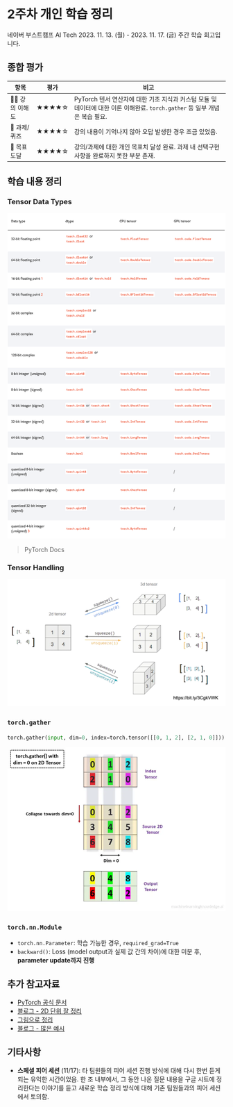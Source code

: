 # 2주차 개인 학습 정리

네이버 부스트캠프 AI Tech 2023. 11. 13. (월) - 2023. 11. 17. (금) 주간 학습 회고입니다.

## 종합 평가

| 항목           | 평가  | 비고                                                                                                                        |
| -------------- | ----- | --------------------------------------------------------------------------------------------------------------------------- |
| 🧑‍🏫 강의 이해도 | ★★★★☆ | PyTorch 텐서 연산자에 대한 기초 지식과 커스텀 모듈 및 데이터에 대한 이론 이해완료. `torch.gather` 등 일부 개념은 복습 필요. |
| 📝 과제/퀴즈   | ★★★★☆ | 강의 내용이 기억나지 않아 오답 발생한 경우 조금 있었음.                                                                     |
| 🎯 목표 도달   | ★★★★☆ | 강의/과제에 대한 개인 목표치 달성 완료. 과제 내 선택구현사항을 완료하지 못한 부분 존재.                                     |

## 학습 내용 정리

### Tensor Data Types

![PyTorch Tensor Data Types](media/tensor.png)

> PyTorch Docs

### Tensor Handling

![PyTorch Tensor Methods](media/tensor-handling.png)

### `torch.gather`

```python
torch.gather(input, dim=0, index=torch.tensor([[0, 1, 2], [2, 1, 0]]))
```

![Tensor Gather on Dim 0](media/torch-gather-dim0.webp)

### `torch.nn.Module`

- `torch.nn.Parameter`: 학습 가능한 경우, `required_grad=True`
- `backward()`: Loss (model output과 실제 값 간의 차이)에 대한 미분 후, **parameter update까지 진행**

## 추가 참고자료

- [PyTorch 공식 문서](https://pytorch.org/docs/stable/generated/torch.gather.html)
- [블로그 - 2D 단위 잘 정리](https://data-newbie.tistory.com/709)
- [그림으로 정리](https://machinelearningknowledge.ai/how-to-use-torch-gather-function-in-pytorch-with-examples/)
- [블로그 - 많은 예시](https://androidkt.com/how-to-use-pytorch-gather-function-for-indexing/)

## 기타사항

- **스페셜 피어 세션** (11/17): 타 팀원들의 피어 세션 진행 방식에 대해 다시 한번 듣게 되는 유익한 시간이었음. 한 조 내부에서, 그 동안 나온 질문 내용을 구글 시트에 정리한다는 이야기를 듣고 새로운 학습 정리 방식에 대해 기존 팀원들과의 피어 세션에서 토의함.
